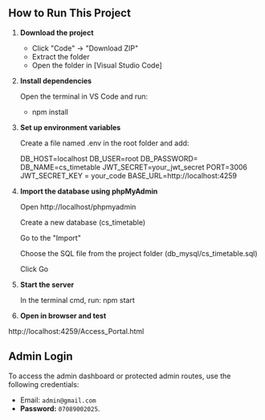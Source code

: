 ## How to Run This Project

1. **Download the project**

   - Click "Code" → "Download ZIP"
   - Extract the folder
   - Open the folder in [Visual Studio Code]

2. **Install dependencies**

   Open the terminal in VS Code and run:

   - npm install

2. **Set up environment variables**

   Create a file named .env in the root folder and add:

    DB_HOST=localhost
    DB_USER=root
    DB_PASSWORD=
    DB_NAME=cs_timetable
    JWT_SECRET=your_jwt_secret
    PORT=3006
    JWT_SECRET_KEY = your_code
    BASE_URL=http://localhost:4259

3. **Import the database using phpMyAdmin**

    Open http://localhost/phpmyadmin

    Create a new database (cs_timetable)

    Go to the "Import"

    Choose the SQL file from the project folder (db_mysql/cs_timetable.sql)

    Click Go

4. **Start the server**

   In the terminal cmd, run: npm start

5. **Open in browser and test**

http://localhost:4259/Access_Portal.html

## Admin Login

To access the admin dashboard or protected admin routes, use the following credentials:

- Email: `admin@gmail.com`
- **Password:** `07089002025`.
